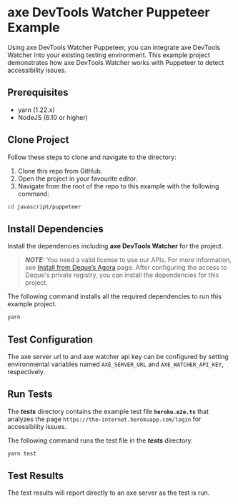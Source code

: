 # axe DevTools Watcher Puppeteer Example

Using axe DevTools Watcher Puppeteer, you can integrate axe DevTools Watcher into your existing testing environment. 
This example project demonstrates how axe DevTools Watcher works with Puppeteer to detect accessibility issues.

## Prerequisites
- yarn (1.22.x)
- NodeJS (6.10 or higher)

## Clone Project

Follow these steps to clone and navigate to the directory:
1. Clone this repo from GitHub.
2. Open the project in your favourite editor.
3. Navigate from the root of the repo to this example with the following command:

```sh
cd javascript/puppeteer
```

## Install Dependencies

Install the dependencies including **axe DevTools Watcher** for the project.

> **_NOTE:_**
>You need a valid license to use our APIs. For more information, see [Install from Deque’s Agora](https://docs.deque.com/devtools-html/4.0.0/en/node-pl-install-agora) page. After configuring the access to Deque's private registry, you can install the dependencies for this project.

The following command installs all the required dependencies to run this example project.

```sh
yarn
```

## Test Configuration

The axe server url to and axe watcher api key can be configured by setting 
environmental variables named `AXE_SERVER_URL` and `AXE_WATCHER_API_KEY`, respectively.

## Run Tests

The **_tests_** directory contains the example test file **`heroku.e2e.ts`** that analyzes the page `https://the-internet.herokuapp.com/login` for accessibility issues.

The following command runs the test file in the **_tests_** directory.

```sh
yarn test
```

## Test Results

The test results will report directly to an axe server as the test is run.
